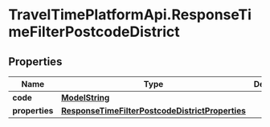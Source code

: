 # TravelTimePlatformApi.ResponseTimeFilterPostcodeDistrict

## Properties
Name | Type | Description | Notes
------------ | ------------- | ------------- | -------------
**code** | [**ModelString**](ModelString.md) |  | 
**properties** | [**ResponseTimeFilterPostcodeDistrictProperties**](ResponseTimeFilterPostcodeDistrictProperties.md) |  | 


